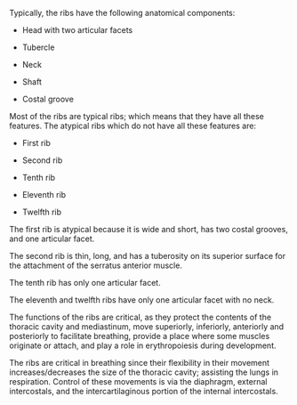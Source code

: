Typically, the ribs have the following anatomical components:

- Head with two articular facets

- Tubercle

- Neck

- Shaft

- Costal groove

Most of the ribs are typical ribs; which means that they have all these features. The atypical ribs which do not have all these features are:

- First rib

- Second rib

- Tenth rib

- Eleventh rib

- Twelfth rib

The first rib is atypical because it is wide and short, has two costal grooves, and one articular facet.

The second rib is thin, long, and has a tuberosity on its superior surface for the attachment of the serratus anterior muscle.

The tenth rib has only one articular facet.

The eleventh and twelfth ribs have only one articular facet with no neck.

The functions of the ribs are critical, as they protect the contents of the thoracic cavity and mediastinum, move superiorly, inferiorly, anteriorly and posteriorly to facilitate breathing, provide a place where some muscles originate or attach, and play a role in erythropoiesis during development.

The ribs are critical in breathing since their flexibility in their movement increases/decreases the size of the thoracic cavity; assisting the lungs in respiration. Control of these movements is via the diaphragm, external intercostals, and the intercartilaginous portion of the internal intercostals.